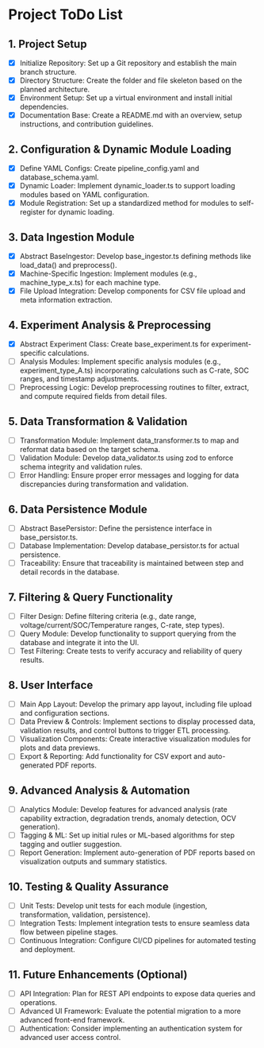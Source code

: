 # Project ToDo List

## 1. Project Setup
- [x] Initialize Repository: Set up a Git repository and establish the main branch structure.
- [x] Directory Structure: Create the folder and file skeleton based on the planned architecture.
- [x] Environment Setup: Set up a virtual environment and install initial dependencies.
- [x] Documentation Base: Create a README.md with an overview, setup instructions, and contribution guidelines.

## 2. Configuration & Dynamic Module Loading
- [x] Define YAML Configs: Create pipeline_config.yaml and database_schema.yaml.
- [x] Dynamic Loader: Implement dynamic_loader.ts to support loading modules based on YAML configuration.
- [x] Module Registration: Set up a standardized method for modules to self-register for dynamic loading.

## 3. Data Ingestion Module
- [x] Abstract BaseIngestor: Develop base_ingestor.ts defining methods like load_data() and preprocess().
- [x] Machine-Specific Ingestion: Implement modules (e.g., machine_type_x.ts) for each machine type.
- [x] File Upload Integration: Develop components for CSV file upload and meta information extraction.

## 4. Experiment Analysis & Preprocessing
- [x] Abstract Experiment Class: Create base_experiment.ts for experiment-specific calculations.
- [ ] Analysis Modules: Implement specific analysis modules (e.g., experiment_type_A.ts) incorporating calculations such as C-rate, SOC ranges, and timestamp adjustments.
- [ ] Preprocessing Logic: Develop preprocessing routines to filter, extract, and compute required fields from detail files.

## 5. Data Transformation & Validation
- [ ] Transformation Module: Implement data_transformer.ts to map and reformat data based on the target schema.
- [ ] Validation Module: Develop data_validator.ts using zod to enforce schema integrity and validation rules.
- [ ] Error Handling: Ensure proper error messages and logging for data discrepancies during transformation and validation.

## 6. Data Persistence Module
- [ ] Abstract BasePersistor: Define the persistence interface in base_persistor.ts.
- [ ] Database Implementation: Develop database_persistor.ts for actual persistence.
- [ ] Traceability: Ensure that traceability is maintained between step and detail records in the database.

## 7. Filtering & Query Functionality
- [ ] Filter Design: Define filtering criteria (e.g., date range, voltage/current/SOC/Temperature ranges, C-rate, step types).
- [ ] Query Module: Develop functionality to support querying from the database and integrate it into the UI.
- [ ] Test Filtering: Create tests to verify accuracy and reliability of query results.

## 8. User Interface
- [ ] Main App Layout: Develop the primary app layout, including file upload and configuration sections.
- [ ] Data Preview & Controls: Implement sections to display processed data, validation results, and control buttons to trigger ETL processing.
- [ ] Visualization Components: Create interactive visualization modules for plots and data previews.
- [ ] Export & Reporting: Add functionality for CSV export and auto-generated PDF reports.

## 9. Advanced Analysis & Automation
- [ ] Analytics Module: Develop features for advanced analysis (rate capability extraction, degradation trends, anomaly detection, OCV generation).
- [ ] Tagging & ML: Set up initial rules or ML-based algorithms for step tagging and outlier suggestion.
- [ ] Report Generation: Implement auto-generation of PDF reports based on visualization outputs and summary statistics.

## 10. Testing & Quality Assurance
- [ ] Unit Tests: Develop unit tests for each module (ingestion, transformation, validation, persistence).
- [ ] Integration Tests: Implement integration tests to ensure seamless data flow between pipeline stages.
- [ ] Continuous Integration: Configure CI/CD pipelines for automated testing and deployment.

## 11. Future Enhancements (Optional)
- [ ] API Integration: Plan for REST API endpoints to expose data queries and operations.
- [ ] Advanced UI Framework: Evaluate the potential migration to a more advanced front-end framework.
- [ ] Authentication: Consider implementing an authentication system for advanced user access control.

